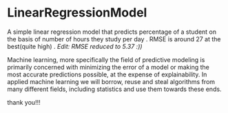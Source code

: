 # LinearRegressionModel
A simple linear regression model that predicts percentage of a student on the basis of number of hours they study per day
. RMSE is around 27 at the best(quite high)
. *Edit: RMSE reduced to 5.37 :))*

Machine learning, more specifically the field of predictive modeling is primarily concerned with minimizing the error of a model or making the most accurate predictions possible, at the expense of explainability. In applied machine learning we will borrow, reuse and steal algorithms from many different fields, including statistics and use them towards these ends.

thank you!!!



